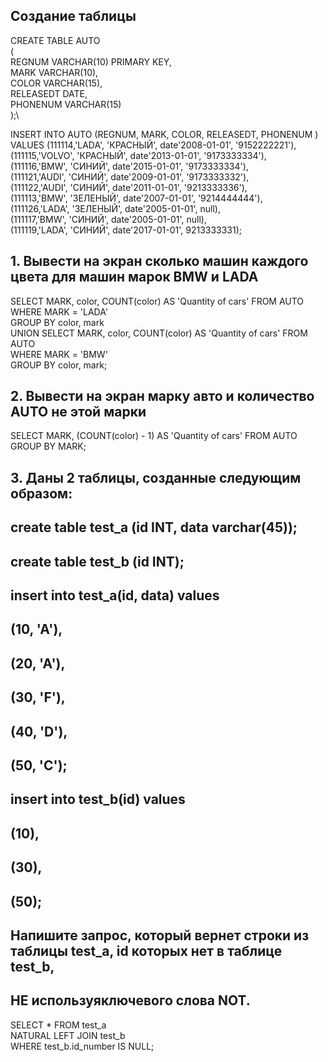 ## Создание таблицы

CREATE TABLE AUTO\
( \
	REGNUM VARCHAR(10) PRIMARY KEY, \
	MARK VARCHAR(10), \
	COLOR VARCHAR(15),\
	RELEASEDT DATE, \
	PHONENUM VARCHAR(15)\
);\

INSERT INTO AUTO (REGNUM, MARK,	COLOR, RELEASEDT, PHONENUM ) \
VALUES (111114,'LADA', 'КРАСНЫЙ', date'2008-01-01', '9152222221'),\
       (111115,'VOLVO', 'КРАСНЫЙ', date'2013-01-01', '9173333334'),\
       (111116,'BMW', 'СИНИЙ', date'2015-01-01', '9173333334'),\
       (111121,'AUDI', 'СИНИЙ', date'2009-01-01', '9173333332'),\
       (111122,'AUDI', 'СИНИЙ', date'2011-01-01', '9213333336'),\
       (111113,'BMW', 'ЗЕЛЕНЫЙ', date'2007-01-01', '9214444444'),\
       (111126,'LADA', 'ЗЕЛЕНЫЙ', date'2005-01-01', null),\
       (111117,'BMW', 'СИНИЙ', date'2005-01-01', null),\
       (111119,'LADA', 'СИНИЙ', date'2017-01-01', 9213333331);


## 1. Вывести на экран сколько машин каждого цвета для машин марок BMW и LADA

SELECT MARK, color, COUNT(color) AS 'Quantity of cars' FROM AUTO\
WHERE MARK = 'LADA'\
GROUP BY color, mark \
UNION SELECT MARK, color, COUNT(color) AS 'Quantity of cars' FROM AUTO\
WHERE MARK = 'BMW'\
GROUP BY color, mark;

## 2. Вывести на экран марку авто и количество AUTO не этой марки

SELECT MARK, (COUNT(color) - 1) AS 'Quantity of cars' FROM AUTO\
GROUP BY MARK;

## 3. Даны 2 таблицы, созданные следующим образом:
## create table test_a (id INT, data varchar(45));
## create table test_b (id INT);
## insert into test_a(id, data) values
## (10, 'A'),
## (20, 'A'),
## (30, 'F'),
## (40, 'D'),
## (50, 'C');
## insert into test_b(id) values
## (10),
## (30),
## (50);
## Напишите запрос, который вернет строки из таблицы test_a, id которых нет в таблице test_b, 
## НЕ используяключевого слова NOT.

SELECT * FROM test_a \
NATURAL LEFT JOIN test_b \
WHERE test_b.id_number IS NULL;

